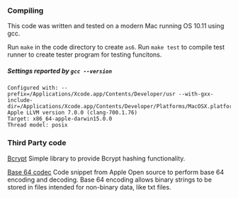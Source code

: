 ### Compiling
This code was written and tested on a modern Mac running OS 10.11 using gcc.

Run `make` in the code directory to create `as6`.
Run `make test` to compile test runner to create tester program for testing funcitons.

##### Settings reported by `gcc --version`
```
Configured with: --prefix=/Applications/Xcode.app/Contents/Developer/usr --with-gxx-include-dir=/Applications/Xcode.app/Contents/Developer/Platforms/MacOSX.platform/Developer/SDKs/MacOSX10.11.sdk/usr/include/c++/4.2.1
Apple LLVM version 7.0.0 (clang-700.1.76)
Target: x86_64-apple-darwin15.0.0
Thread model: posix
```
### Third Party code

[Bcrypt](https://github.com/rg3/bcrypt) Simple library to provide Bcrypt hashing functionality.

[Base 64 codec](https://opensource.apple.com/source/QuickTimeStreamingServer/QuickTimeStreamingServer-452/CommonUtilitiesLib/base64.c) Code snippet from Apple Open source to perform base 64 encoding and decoding.  Base 64 encoding allows binary strings to be stored in files intended for non-binary data, like txt files.
